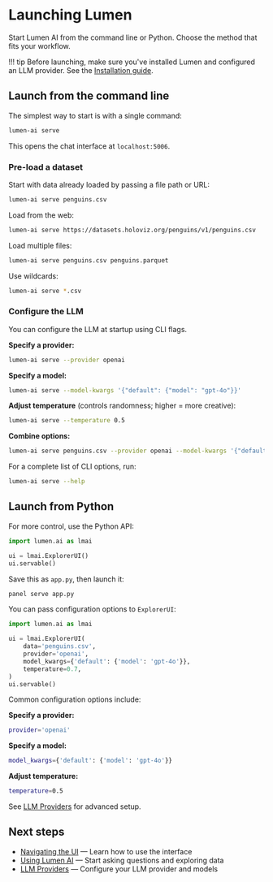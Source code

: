 # Launching Lumen

Start Lumen AI from the command line or Python. Choose the method that fits your workflow.

!!! tip
    Before launching, make sure you've installed Lumen and configured an LLM provider. See the [Installation guide](../installation.md).

## Launch from the command line

The simplest way to start is with a single command:

```bash
lumen-ai serve
```

This opens the chat interface at `localhost:5006`.

### Pre-load a dataset

Start with data already loaded by passing a file path or URL:

```bash
lumen-ai serve penguins.csv
```

Load from the web:

```bash
lumen-ai serve https://datasets.holoviz.org/penguins/v1/penguins.csv
```

Load multiple files:

```bash
lumen-ai serve penguins.csv penguins.parquet
```

Use wildcards:

```bash
lumen-ai serve *.csv
```

### Configure the LLM

You can configure the LLM at startup using CLI flags.

**Specify a provider:**

```bash
lumen-ai serve --provider openai
```

**Specify a model:**

```bash
lumen-ai serve --model-kwargs '{"default": {"model": "gpt-4o"}}'
```

**Adjust temperature** (controls randomness; higher = more creative):

```bash
lumen-ai serve --temperature 0.5
```

**Combine options:**

```bash
lumen-ai serve penguins.csv --provider openai --model-kwargs '{"default": {"model": "gpt-4o"}}' --temperature 0.7
```

For a complete list of CLI options, run:

```bash
lumen-ai serve --help
```

## Launch from Python

For more control, use the Python API:

```python
import lumen.ai as lmai

ui = lmai.ExplorerUI()
ui.servable()
```

Save this as `app.py`, then launch it:

```bash
panel serve app.py
```

You can pass configuration options to `ExplorerUI`:

```python
import lumen.ai as lmai

ui = lmai.ExplorerUI(
    data='penguins.csv',
    provider='openai',
    model_kwargs={'default': {'model': 'gpt-4o'}},
    temperature=0.7,
)
ui.servable()
```

Common configuration options include:

**Specify a provider:**

```bash
provider='openai'
```

**Specify a model:**

```bash
model_kwargs={'default': {'model': 'gpt-4o'}}
```

**Adjust temperature:**

```bash
temperature=0.5
```

See [LLM Providers](../configuration/llm_providers.md) for advanced setup.

## Next steps

- [Navigating the UI](navigating_the_ui.md) — Learn how to use the interface
- [Using Lumen AI](using_lumen_ai.md) — Start asking questions and exploring data
- [LLM Providers](../configuration/llm_providers.md) — Configure your LLM provider and models
